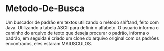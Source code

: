 # Metodo-De-Busca
Um buscador de padrão em textos utilizando o método shiftand, feito com Java. Utilizando a tabela ASCII para definir o alfabeto. O usuario informa o caminho do arquivo de texto que deseja procurar o padrão, informa o padrão, em seguida é criado um clone do arquivo original com os padrões encontrados, eles estaram MAIUSCULOS.

